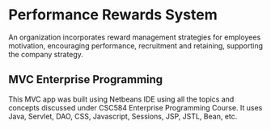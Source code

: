 # Performance Rewards System

An organization incorporates reward management strategies for employees motivation, encouraging performance, recruitment and retaining, supporting the company strategy.

## MVC Enterprise Programming

This MVC app was built using Netbeans IDE using all the topics and concepts discussed under CSC584 Enterprise Programming Course. It uses Java, Servlet, DAO, CSS, Javascript, Sessions, JSP, JSTL, Bean, etc.
